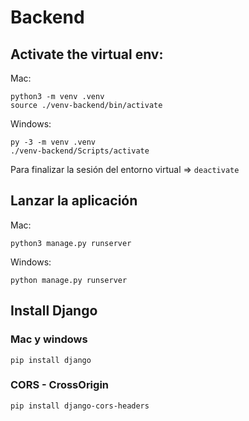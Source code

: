# Backend 

## Activate the virtual env: 
Mac:
```
python3 -m venv .venv
source ./venv-backend/bin/activate
```
Windows:
```
py -3 -m venv .venv
./venv-backend/Scripts/activate
```

Para finalizar la sesión del entorno virtual => `deactivate`

## Lanzar la aplicación
Mac:
```
python3 manage.py runserver
```
Windows:
```
python manage.py runserver
```



## Install Django
### Mac y windows
```
pip install django
```

### CORS - CrossOrigin 
```
pip install django-cors-headers
```
